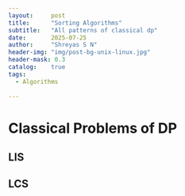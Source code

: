 ```yaml
---
layout:     post
title:      "Sorting Algorithms"
subtitle:   "All patterns of classical dp"
date:       2025-07-25
author:     "Shreyas S N"
header-img: "img/post-bg-unix-linux.jpg"
header-mask: 0.3
catalog:    true
tags:
  - Algorithms
  
---
```


# Classical Problems of DP

## LIS

## LCS